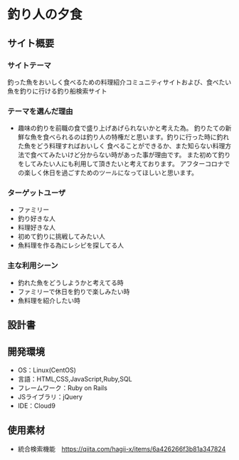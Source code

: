 # 釣り人の夕食

## サイト概要
### サイトテーマ
釣った魚をおいしく食べるための料理紹介コミュニティサイトおよび、食べたい魚を釣りに行ける釣り船検索サイト


### テーマを選んだ理由
- 趣味の釣りを前職の食で盛り上げあげられないかと考えた為。
  釣りたての新鮮な魚を食べられるのは釣り人の特権だと思います。釣りに行った時に釣れた魚をどう料理すればおいしく
食べることができるか、また知らない料理方法で食べてみたいけど分からない時があった事が理由です。
また初めて釣りをしてみたい人にも利用して頂きたいと考えております。
アフターコロナでの楽しく休日を過ごすためのツールになってほしいと思います。

### ターゲットユーザ
- ファミリー
- 釣り好きな人
- 料理好きな人
- 初めて釣りに挑戦してみたい人
- 魚料理を作る為にレシピを探してる人

### 主な利用シーン
- 釣れた魚をどうしようかと考えてる時
- ファミリーで休日を釣りで楽しみたい時
- 魚料理を紹介したい時

## 設計書


## 開発環境
- OS：Linux(CentOS)
- 言語：HTML,CSS,JavaScript,Ruby,SQL
- フレームワーク：Ruby on Rails
- JSライブラリ：jQuery
- IDE：Cloud9

## 使用素材
- 統合検索機能　https://qiita.com/hagii-x/items/6a426266f3b81a347824

